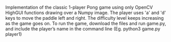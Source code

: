 Implementation of the classic 1-player Pong game using only OpenCV HighGUI functions drawing over a Numpy image.
The player uses 'a' and 'd' keys to move the paddle left and right. The difficulty level keeps increasing as the game goes on.
To run the game, download the files and run game.py, and include the player’s name in the command line (Eg. python3 game.py player1)
